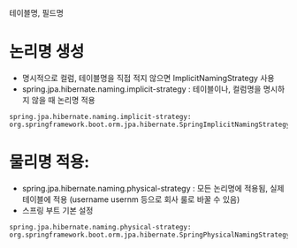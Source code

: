 테이블명, 필드명 


# 논리명 생성
- 명시적으로 컬럼, 테이블명을 직접 적지 않으면 ImplicitNamingStrategy 사용
- spring.jpa.hibernate.naming.implicit-strategy : 테이블이나, 컬럼명을 명시하지 않을 때 논리명 적용
```
spring.jpa.hibernate.naming.implicit-strategy:
org.springframework.boot.orm.jpa.hibernate.SpringImplicitNamingStrategy
```
# 물리명 적용:
- spring.jpa.hibernate.naming.physical-strategy : 모든 논리명에 적용됨, 실제 테이블에 적용 (username usernm 등으로 회사 룰로 바꿀 수 있음)
- 스프링 부트 기본 설정
```
spring.jpa.hibernate.naming.physical-strategy:
org.springframework.boot.orm.jpa.hibernate.SpringPhysicalNamingStrategy
```
